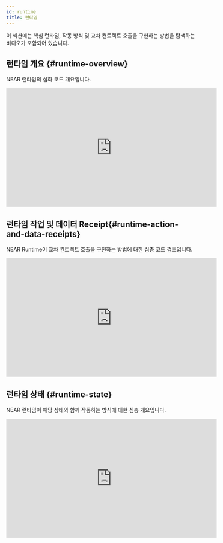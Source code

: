 ```yaml
---
id: runtime
title: 런타임
---
```


이 섹션에는 핵심 런타임, 작동 방식 및 교차 컨트랙트 호출을 구현하는 방법을 탐색하는 비디오가 포함되어 있습니다.

## 런타임 개요 {#runtime-overview}

NEAR 런타임의 심화 코드 개요입니다.

<iframe
  width="560"
  height="315"
  src="https://www.youtube-nocookie.com/embed/Xi_8PapFCjo"
  frameborder="0"
  allow="accelerometer; autoplay; clipboard-write; encrypted-media; gyroscope; picture-in-picture"
  allowfullscreen>
</iframe>

## 런타임 작업 및 데이터 Receipt{#runtime-action-and-data-receipts}

NEAR Runtime이 교차 컨트랙트 호출을 구현하는 방법에 대한 심층 코드 검토입니다.


<iframe
  width="560"
  height="315"
  src="https://www.youtube-nocookie.com/embed/RBb3rJGtqOE"
  frameborder="0"
  allow="accelerometer; autoplay; clipboard-write; encrypted-media; gyroscope; picture-in-picture"
  allowfullscreen>
</iframe>

## 런타임 상태 {#runtime-state}

NEAR 런타임이 해당 상태와 함께 작동하는 방식에 대한 심층 개요입니다.

<iframe
  width="560"
  height="315"
  src="https://www.youtube-nocookie.com/embed/JCkSNL4ie1U"
  frameborder="0"
  allow="accelerometer; autoplay; clipboard-write; encrypted-media; gyroscope; picture-in-picture"
  allowfullscreen>
</iframe>